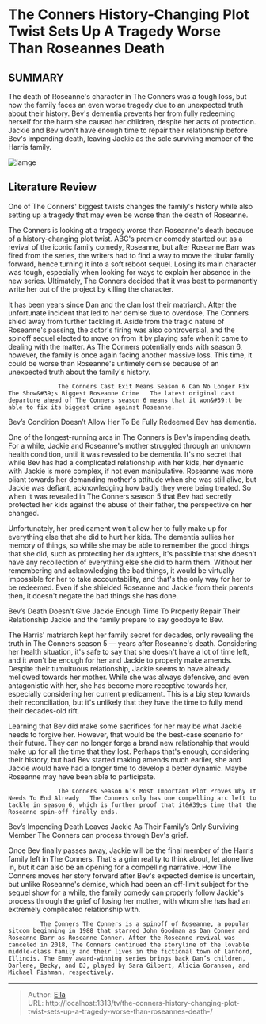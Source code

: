 # The Conners  History-Changing Plot Twist Sets Up A Tragedy Worse Than Roseannes Death 


## SUMMARY 



  The death of Roseanne&#39;s character in The Conners was a tough loss, but now the family faces an even worse tragedy due to an unexpected truth about their history.   Bev&#39;s dementia prevents her from fully redeeming herself for the harm she caused her children, despite her acts of protection.   Jackie and Bev won&#39;t have enough time to repair their relationship before Bev&#39;s impending death, leaving Jackie as the sole surviving member of the Harris family.  

![iamge](https://static1.srcdn.com/wordpress/wp-content/uploads/wm/2024/01/theconnershistorychanging-plottwist.jpg)

## Literature Review
One of The Conners&#39; biggest twists changes the family&#39;s history while also setting up a tragedy that may even be worse than the death of Roseanne.




The Conners is looking at a tragedy worse than Roseanne&#39;s death because of a history-changing plot twist. ABC&#39;s premier comedy started out as a revival of the iconic family comedy, Roseanne, but after Roseanne Barr was fired from the series, the writers had to find a way to move the titular family forward, hence turning it into a soft reboot sequel. Losing its main character was tough, especially when looking for ways to explain her absence in the new series. Ultimately, The Conners decided that it was best to permanently write her out of the project by killing the character.




It has been years since Dan and the clan lost their matriarch. After the unfortunate incident that led to her demise due to overdose, The Conners shied away from further tackling it. Aside from the tragic nature of Roseanne&#39;s passing, the actor&#39;s firing was also controversial, and the spinoff sequel elected to move on from it by playing safe when it came to dealing with the matter. As The Conners potentially ends with season 6, however, the family is once again facing another massive loss. This time, it could be worse than Roseanne&#39;s untimely demise because of an unexpected truth about the family&#39;s history.

                  The Conners Cast Exit Means Season 6 Can No Longer Fix The Show&#39;s Biggest Roseanne Crime   The latest original cast departure ahead of The Conners season 6 means that it won&#39;t be able to fix its biggest crime against Roseanne.     


 Bev’s Condition Doesn’t Allow Her To Be Fully Redeemed 
Bev has dementia.
          




One of the longest-running arcs in The Conners is Bev&#39;s impending death. For a while, Jackie and Roseanne&#39;s mother struggled through an unknown health condition, until it was revealed to be dementia. It&#39;s no secret that while Bev has had a complicated relationship with her kids, her dynamic with Jackie is more complex, if not even manipulative. Roseanne was more pliant towards her demanding mother&#39;s attitude when she was still alive, but Jackie was defiant, acknowledging how badly they were being treated. So when it was revealed in The Conners season 5 that Bev had secretly protected her kids against the abuse of their father, the perspective on her changed.

Unfortunately, her predicament won&#39;t allow her to fully make up for everything else that she did to hurt her kids. The dementia sullies her memory of things, so while she may be able to remember the good things that she did, such as protecting her daughters, it&#39;s possible that she doesn&#39;t have any recollection of everything else she did to harm them. Without her remembering and acknowledging the bad things, it would be virtually impossible for her to take accountability, and that&#39;s the only way for her to be redeemed. Even if she shielded Roseanne and Jackie from their parents then, it doesn&#39;t negate the bad things she has done.






 Bev’s Death Doesn’t Give Jackie Enough Time To Properly Repair Their Relationship 
Jackie and the family prepare to say goodbye to Bev.
          

The Harris&#39; matriarch kept her family secret for decades, only revealing the truth in The Conners season 5 — years after Roseanne&#39;s death. Considering her health situation, it&#39;s safe to say that she doesn&#39;t have a lot of time left, and it won&#39;t be enough for her and Jackie to properly make amends. Despite their tumultuous relationship, Jackie seems to have already mellowed towards her mother. While she was always defensive, and even antagonistic with her, she has become more receptive towards her, especially considering her current predicament. This is a big step towards their reconciliation, but it&#39;s unlikely that they have the time to fully mend their decades-old rift.

Learning that Bev did make some sacrifices for her may be what Jackie needs to forgive her. However, that would be the best-case scenario for their future. They can no longer forge a brand new relationship that would make up for all the time that they lost. Perhaps that&#39;s enough, considering their history, but had Bev started making amends much earlier, she and Jackie would have had a longer time to develop a better dynamic. Maybe Roseanne may have been able to participate.




                  The Conners Season 6’s Most Important Plot Proves Why It Needs To End Already   The Conners only has one compelling arc left to tackle in season 6, which is further proof that it&#39;s time that the Roseanne spin-off finally ends.     



 Bev’s Impending Death Leaves Jackie As Their Family’s Only Surviving Member 
The Conners can process through Bev&#39;s grief.
         

Once Bev finally passes away, Jackie will be the final member of the Harris family left in The Conners. That&#39;s a grim reality to think about, let alone live in, but it can also be an opening for a compelling narrative. How The Conners moves her story forward after Bev&#39;s expected demise is uncertain, but unlike Roseanne&#39;s demise, which had been an off-limit subject for the sequel show for a while, the family comedy can properly follow Jackie&#39;s process through the grief of losing her mother, with whom she has had an extremely complicated relationship with.




             The Conners The Conners is a spinoff of Roseanne, a popular sitcom beginning in 1988 that starred John Goodman as Dan Conner and Roseanne Barr as Roseanne Conner. After the Roseanne revival was canceled in 2018, The Conners continued the storyline of the lovable middle-class family and their lives in the fictional town of Lanford, Illinois. The Emmy award-winning series brings back Dan’s children, Darlene, Becky, and DJ, played by Sara Gilbert, Alicia Goranson, and Michael Fishman, respectively.  


---

> Author: [Ella](https://instagram.hk.cn/)  
> URL: http://localhost:1313/tv/the-conners-history-changing-plot-twist-sets-up-a-tragedy-worse-than-roseannes-death-/  

